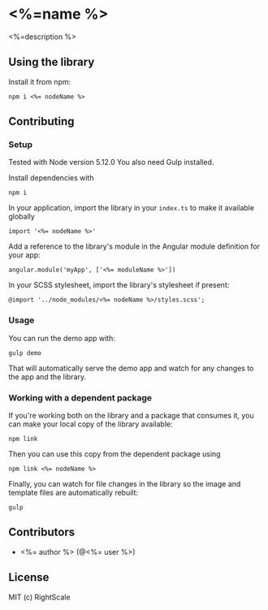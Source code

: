 # <%=name %>

<%=description %>

## Using the library

Install it from npm:

    npm i <%= nodeName %>

## Contributing

### Setup

Tested with Node version 5.12.0 You also need Gulp installed.

Install dependencies with

    npm i

In your application, import the library in your `index.ts` to make it available globally

    import '<%= nodeName %>'

Add a reference to the library's module in the Angular module definition for your app:

    angular.module('myApp', ['<%= moduleName %>'])

In your SCSS stylesheet, import the library's stylesheet if present:

    @import '../node_modules/<%= nodeName %>/styles.scss';

### Usage

You can run the demo app with:

    gulp demo

That will automatically serve the demo app and watch for any changes to the app and the library.

### Working with a dependent package

If you're working both on the library and a package that consumes it, you can make your local copy of
the library available:

    npm link

Then you can use this copy from the dependent package using

    npm link <%= nodeName %>

Finally, you can watch for file changes in the library so the image and template files are automatically
rebuilt:

    gulp

## Contributors

* <%= author %> (@<%= user %>)

## License

MIT (c) RightScale
